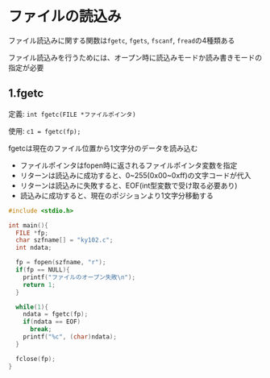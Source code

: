 # ファイルの読込み
ファイル読込みに関する関数は`fgetc`, `fgets`, `fscanf`, `fread`の4種類ある

ファイル読込みを行うためには、オープン時に読込みモードか読み書きモードの指定が必要

## 1.fgetc
定義: `int fgetc(FILE *ファイルポインタ)`

使用: `c1 = fgetc(fp);`

fgetcは現在のファイル位置から1文字分のデータを読み込む

- ファイルポインタはfopen時に返されるファイルポインタ変数を指定
- リターンは読込みに成功すると、0~255(0x00~0xff)の文字コードが代入
- リターンは読込みに失敗すると、EOF(int型変数で受け取る必要あり)
- 読込みに成功すると、現在のポジションより1文字分移動する

```c
#include <stdio.h>

int main(){
  FILE *fp;
  char szfname[] = "ky102.c";
  int ndata;

  fp = fopen(szfname, "r");
  if(fp == NULL){
    printf("ファイルのオープン失敗\n");
    return 1;
  }

  while(1){
    ndata = fgetc(fp);
    if(ndata == EOF)
      break;
    printf("%c", (char)ndata);
  }

  fclose(fp);
}
```

